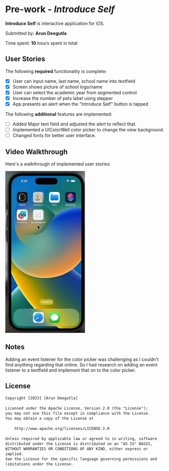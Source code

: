 # Pre-work - *Introduce Self*

**Introduce Self** is interactive application for iOS.

Submitted by: **Arun Deegutla**

Time spent: **10** hours spent in total

## User Stories

The following **required** functionality is complete:

* [x] User can input name, last name, school name into textfield
* [x] Screen shows picture of school logo/name
* [x] User can select the academic year from segmented control
* [x] Increase the number of pets label using stepper
* [x] App presents an alert when the "Introduce Self" button is tapped

The following **additional** features are implemented:

* [ ] Added Major text field and adjusted the alert to reflect that.
* [ ] Implemented a UIColorWell color picker to change the view background.
* [ ] Changed fonts for better user interface.

## Video Walkthrough

Here's a walkthrough of implemented user stories:

<img src='/preview.gif' title='Video Walkthrough' width='50%' alt='Video Walkthrough' />

## Notes

Adding an event listener for the color picker was challenging as I couldn't find anything regarding that online. So I had research on adding an event listener to a textfield and implement that on to the color picker.

## License

    Copyright [2023] [Arun Deegutla]

    Licensed under the Apache License, Version 2.0 (the "License");
    you may not use this file except in compliance with the License.
    You may obtain a copy of the License at

        http://www.apache.org/licenses/LICENSE-2.0

    Unless required by applicable law or agreed to in writing, software
    distributed under the License is distributed on an "AS IS" BASIS,
    WITHOUT WARRANTIES OR CONDITIONS OF ANY KIND, either express or implied.
    See the License for the specific language governing permissions and
    limitations under the License.
